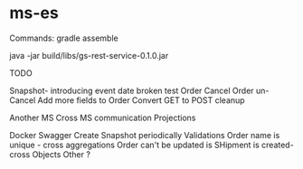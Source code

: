 # ms-es

Commands:
gradle assemble

java -jar build/libs/gs-rest-service-0.1.0.jar

TODO

Snapshot- introducing event date
	broken test
Order Cancel
Order un-Cancel
Add more fields to Order
Convert GET to POST
cleanup


Another MS
Cross MS communication
Projections
	

Docker
Swagger
Create Snapshot periodically
Validations
	Order name is unique - cross aggregations
	Order can't be updated is SHipment is created- cross Objects
	Other ?
